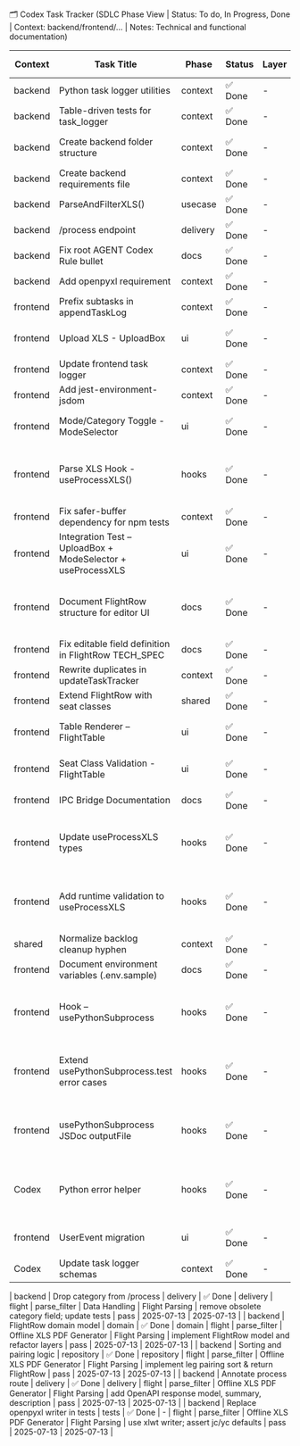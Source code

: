 🗂️ Codex Task Tracker (SDLC Phase View | Status: To do, In Progress, Done | Context: backend/frontend/... | Notes: Technical and functional documentation)

| Context  | Task Title                                                  | Phase    | Status  | Layer | Domain | Module                                    | Epic                              | Feature                  | Description                                                      | Test Status | Created    | Updated    |
| -------- | ----------------------------------------------------------- | -------- | ------- | ----- | ------ | ----------------------------------------- | --------------------------------- | ------------------------ | ---------------------------------------------------------------- | ----------- | ---------- | ---------- |
| backend  | Python task logger utilities                                | context  | ✅ Done | -     | -      | internal.context                          | Task logging                      | Codex Tracker            | python port of go utilities                                      | -           | 2025-07-10 | 2025-07-11 |
| backend  | Table-driven tests for task_logger                          | context  | ✅ Done | -     | -      | internal.context                          | Task logging                      | Codex Tracker            | added pytest table-driven tests                                  | -           | 2025-07-10 | 2025-07-11 |
| backend  | Create backend folder structure                             | context  | ✅ Done | -     | -      | setup                                     | Setup                             | Initial Scaffolding      | added delivery/usecase/repository directories                    | -           | 2025-07-10 | 2025-07-11 |
| backend  | Create backend requirements file                            | context  | ✅ Done | -     | -      | setup                                     | Setup                             | Initial Scaffolding      | added requirements.txt and docs                                  | -           | 2025-07-10 | 2025-07-11 |
| backend  | ParseAndFilterXLS()                                         | usecase  | ✅ Done | -     | -      | repository                                | Data Handling                     | Flight Parsing           | implemented parser in backend/repository/xls_parser.py           | -           | 2025-07-10 | 2025-07-11 |
| backend  | /process endpoint                                           | delivery | ✅ Done | -     | -      | delivery                                  | Data Handling                     | Flight Parsing           | implemented FastAPI route                                        | -           | 2025-07-10 | 2025-07-11 |
| backend  | Fix root AGENT Codex Rule bullet                            | docs     | ✅ Done | -     | -      | documentation                             | Docs                              | Governance               | completed bullet text and newline                                | -           | 2025-07-11 | 2025-07-11 |
| backend  | Add openpyxl requirement                                    | context  | ✅ Done | -     | -      | setup                                     | Setup                             | Dependencies             | added openpyxl dependency and CI install step                    | -           | 2025-07-11 | 2025-07-11 |
| frontend | Prefix subtasks in appendTaskLog                            | context  | ✅ Done | -     | -      | -                                         | -                                 | -                        | ts logger with parentTaskName                                    | -           | 2025-07-11 | 2025-07-11 |
| frontend | Upload XLS - UploadBox                                      | ui       | ✅ Done | -     | -      | UploadBox.tsx                             | XLS Upload UX                     | File Upload UI           | initial implementation                                           | -           | 2025-07-11 | 2025-07-11 |
| frontend | Update frontend task logger                                 | context  | ✅ Done | -     | -      | -                                         | -                                 | -                        | switched to codex_task_tracker.md                                | -           | 2025-07-11 | 2025-07-11 |
| frontend | Add jest-environment-jsdom                                  | context  | ✅ Done | -     | -      | -                                         | -                                 | -                        | added dev dependency                                             | -           | 2025-07-11 | 2025-07-11 |
| frontend | Mode/Category Toggle - ModeSelector                         | ui       | ✅ Done | -     | -      | ModeSelector.tsx                          | XLS Upload UX                     | ModeSelector Component   | implemented ModeSelector with tests                              | -           | 2025-07-11 | 2025-07-11 |
| frontend | Parse XLS Hook - useProcessXLS()                            | hooks    | ✅ Done | -     | -      | useProcessXLS.ts                          | Flight File Ingestion & Filtering | XLS Filtering Logic      | refactored to usePythonSubprocess                                | pass        | 2025-07-11 | 2025-07-13 |
| frontend | Fix safer-buffer dependency for npm tests                   | context  | ✅ Done | -     | -      | -                                         | -                                 | -                        | added safer-buffer dependency                                    | -           | 2025-07-11 | 2025-07-11 |
| frontend | Integration Test – UploadBox + ModeSelector + useProcessXLS | ui       | ✅ Done | -     | -      | UploadFlow.integration.test.tsx           | XLS Upload UX                     | Integrated Upload Flow   | integration test added                                           | -           | 2025-07-11 | 2025-07-11 |
| frontend | Document FlightRow structure for editor UI                  | docs     | ✅ Done | -     | -      | docs/flightRow.md                         | Flight File Ingestion & Filtering | Schema Definition        | added J/C and Y/C docs                                           | -           | 2025-07-11 | 2025-07-11 |
| frontend | Fix editable field definition in FlightRow TECH_SPEC        | docs     | ✅ Done | -     | -      | -                                         | -                                 | -                        | clarify editable j/y fields                                      | -           | 2025-07-11 | 2025-07-11 |
| frontend | Rewrite duplicates in updateTaskTracker                     | context  | ✅ Done | -     | -      | -                                         | -                                 | -                        | rewrite duplicate rows and add tests                             | -           | 2025-07-11 | 2025-07-11 |
| frontend | Extend FlightRow with seat classes                          | shared   | ✅ Done | -     | -      | -                                         | -                                 | -                        | add j_class and y_class fields; update tests                     | -           | 2025-07-12 | 2025-07-12 |
| frontend | Table Renderer – FlightTable                                | ui       | ✅ Done | -     | -      | FlightTable.tsx                           | XLS Upload UX                     | Table UI                 | implement table component                                        | -           | 2025-07-12 | 2025-07-12 |
| frontend | Seat Class Validation - FlightTable                         | ui       | ✅ Done | -     | -      | FlightTable.tsx                           | XLS Upload UX                     | Data Validation          | j/y class validation 0-99 with error state                       | -           | 2025-07-12 | 2025-07-12 |
| frontend | IPC Bridge Documentation                                    | docs     | ✅ Done | -     | -      | -                                         | -                                 | -                        | PRD + TECH_SPEC for Python subprocess bridge                     | -           | 2025-07-12 | 2025-07-12 |
| frontend | Update useProcessXLS types                                  | hooks    | ✅ Done | -     | -      | useProcessXLS.ts                          | Flight File Ingestion & Filtering | Type Definitions         | update hook to use Mode and Category types                       | -           | 2025-07-12 | 2025-07-12 |
| frontend | Add runtime validation to useProcessXLS                     | hooks    | ✅ Done | -     | -      | useProcessXLS.ts                          | Flight File Ingestion & Filtering | Runtime Safety           | runtime checks for Mode/Category enums                           | -           | 2025-07-12 | 2025-07-12 |
| shared   | Normalize backlog cleanup hyphen                            | context  | ✅ Done | -     | -      | -                                         | -                                 | -                        | handle hyphen names in cleanup                                   | -           | 2025-07-12 | 2025-07-12 |
| frontend | Document environment variables (.env.sample)                | docs     | ✅ Done | -     | -      | -                                         | -                                 | -                        | added env sample and README steps                                | -           | 2025-07-12 | 2025-07-12 |
| frontend | Hook – usePythonSubprocess                                  | hooks    | ✅ Done | -     | -      | usePythonSubprocess.ts                    | Flight File Ingestion & Filtering | IPC Integration          | spawn Python subprocess with typed args                          | -           | 2025-07-12 | 2025-07-12 |
| frontend | Extend usePythonSubprocess.test error cases                 | hooks    | ✅ Done | -     | -      | usePythonSubprocess.test.ts               | Flight File Ingestion & Filtering | IPC Error Handling       | add error and signal rejection tests                             | -           | 2025-07-12 | 2025-07-12 |
| frontend | usePythonSubprocess JSDoc outputFile                        | hooks    | ✅ Done | -     | -      | usePythonSubprocess.ts                    | Flight File Ingestion & Filtering | IPC Developer Experience | document JSON FlightRow array requirement; update TECH_SPEC path | -           | 2025-07-12 | 2025-07-14 |
| Codex    | Python error helper                                         | hooks    | ✅ Done | -     | -      | buildPythonErrorMessage.ts                | Flight File Ingestion & Filtering | IPC Error Handling       | improve subprocess error messages                                | -           | 2025-07-12 | 2025-07-12 |
| frontend | UserEvent migration                                         | ui       | ✅ Done | -     | -      | UploadBox.test.tsx, ModeSelector.test.tsx | XLS Upload UX                     | UI Testing Consistency   | replace fireEvent with userEvent                                 | -           | 2025-07-12 | 2025-07-12 |
| Codex    | Update task logger schemas                                  | context  | ✅ Done | -     | -      | internal.context & utils                  | Task logging                      | Codex Tracker            | update python/typescript loggers for 13 fields                   | pass        | 2025-07-13 | 2025-07-13 |

| backend | Drop category from /process | delivery | ✅ Done | delivery | flight | parse_filter | Data Handling | Flight Parsing | remove obsolete category field; update tests | pass | 2025-07-13 | 2025-07-13 |
| backend | FlightRow domain model | domain | ✅ Done | domain | flight | parse_filter | Offline XLS PDF Generator | Flight Parsing | implement FlightRow model and refactor layers | pass | 2025-07-13 | 2025-07-13 |
| backend | Sorting and pairing logic | repository | ✅ Done | repository | flight | parse_filter | Offline XLS PDF Generator | Flight Parsing | implement leg pairing sort & return FlightRow | pass | 2025-07-13 | 2025-07-13 |
| backend | Annotate process route | delivery | ✅ Done | delivery | flight | parse_filter | Offline XLS PDF Generator | Flight Parsing | add OpenAPI response model, summary, description | pass | 2025-07-13 | 2025-07-13 |
| backend | Replace openpyxl writer in tests | tests | ✅ Done | - | flight | parse_filter | Offline XLS PDF Generator | Flight Parsing | use xlwt writer; assert jc/yc defaults | pass | 2025-07-13 | 2025-07-13 |
